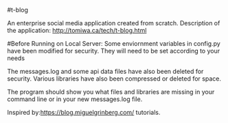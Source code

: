 #t-blog

An enterprise social media application created from scratch.
Description of the application: http://tomiwa.ca/tech/t-blog.html

#Before Running on Local Server:
Some enviornment variables in config.py have been modified for security. They will need to be set according to your needs


The messages.log and some api data files have also been deleted for security. Various libraries have also been compressed or deleted for space.

The program should show you what files and libraries are missing in your command line or in your new messages.log file.

Inspired by:https://blog.miguelgrinberg.com/ tutorials.
